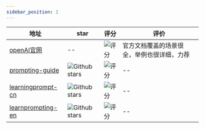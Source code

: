 ```yaml
---
sidebar_position: 1
---
```


| 地址                                                                           | star                                                                                      | 评分                                                       | 评价                    |
|------------------------------------------------------------------------------|-------------------------------------------------------------------------------------------|----------------------------------------------------------|-----------------------|
| [openAI官网](https://platform.openai.com/examples)                             | --                                                                                        | ![评分](https://img.shields.io/badge/评分-5%2F5-brightgreen) | 官方文档覆盖的场景很全，举例也很详细，力荐 |
| [prompting-guide](https://www.promptingguide.ai/zh)                          | ![Github stars](https://img.shields.io/github/stars/dair-ai/Prompt-Engineering-Guide.svg) | ![评分](https://img.shields.io/badge/评分-5%2F5-brightgreen) | --                    |
| [learningprompt-cn](https://learningprompt.wiki/docs/%F0%9F%91%8B%20Welcome) | ![Github stars](https://img.shields.io/github/stars/thinkingjimmy/Learning-Prompt.svg)    | ![评分](https://img.shields.io/badge/评分-4%2F5-brightgreen) | --                    |
| [learnprompting-en](https://learnprompting.org/)                             | ![Github stars](https://img.shields.io/github/stars/trigaten/Learn_Prompting.svg)         | ![评分](https://img.shields.io/badge/评分-4%2F5-brightgreen) | --                    |
